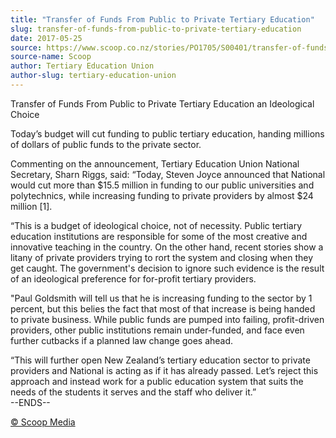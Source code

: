 ```yaml
---
title: "Transfer of Funds From Public to Private Tertiary Education"
slug: transfer-of-funds-from-public-to-private-tertiary-education
date: 2017-05-25
source: https://www.scoop.co.nz/stories/PO1705/S00401/transfer-of-funds-from-public-to-private-tertiary-education.htm
source-name: Scoop
author: Tertiary Education Union
author-slug: tertiary-education-union
---
```


<p>Transfer of Funds From Public to Private Tertiary Education
an Ideological Choice</p>

<p>Today’s budget will cut funding to
public tertiary education, handing millions of dollars of
public funds to the private sector.</p>

<p>Commenting on the
announcement, Tertiary Education Union National Secretary,
Sharn Riggs, said: “Today, Steven Joyce announced that
National would cut more than $15.5 million in funding to our
public universities and polytechnics, while increasing
funding to private providers by almost $24 million
[1].</p>

<p>“This is a budget of ideological choice, not of
necessity. Public tertiary education institutions are
responsible for some of the most creative and innovative
teaching in the country. On the other hand, recent stories
show a litany of private providers trying to rort the system
and closing when they get caught. The government's decision
to ignore such evidence is the result of an ideological
preference for for-profit tertiary providers.</p>

<p>"Paul
Goldsmith will tell us that he is increasing funding to the
sector by 1 percent, but this belies the fact that most of
that increase is being handed to private business. While
public funds are pumped into failing, profit-driven
providers, other public institutions remain under-funded,
and face even further cutbacks if a planned law change goes
ahead.</p>

<p>“This will further open New Zealand’s tertiary
education sector to private providers and National is acting
as if it has already passed. Let’s reject this approach
and instead work for a public education system that suits
the needs of the students it serves and the staff who
deliver
it.”<br>--ENDS--</p><p>
<a href="http://www.scoop.co.nz/about/terms.html" target="_blank"><span>© Scoop Media</span></a>
         </p>